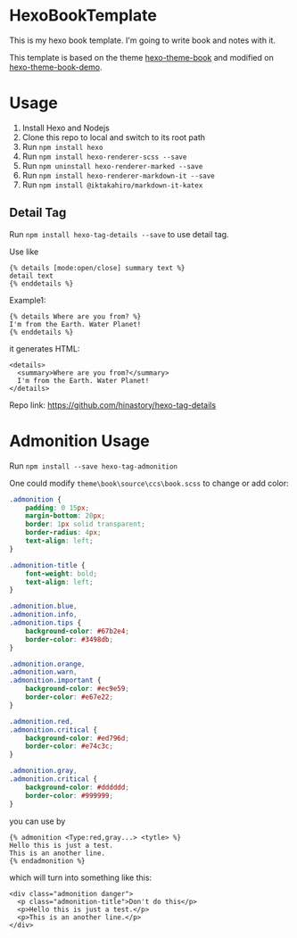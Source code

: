 # HexoBookTemplate
This is my hexo book template. I'm going to write book and notes with it.

This template is based on the theme [hexo-theme-book](https://github.com/kaiiiz/hexo-theme-book) and modified on [hexo-theme-book-demo](https://github.com/kaiiiz/hexo-theme-book-demo).



# Usage

1. Install Hexo and Nodejs
2. Clone this repo to local and switch to its root path
3. Run `npm install hexo`
4. Run `npm install hexo-renderer-scss --save`
5. Run `npm uninstall hexo-renderer-marked --save`
6. Run `npm install hexo-renderer-markdown-it --save`
7. Run `npm install @iktakahiro/markdown-it-katex`

## Detail Tag

Run `npm install hexo-tag-details --save` to use detail tag.

Use like

```
{% details [mode:open/close] summary text %}
detail text
{% enddetails %}
```

Example1:

```
{% details Where are you from? %}
I'm from the Earth. Water Planet!
{% enddetails %}
```

it generates HTML:

```
<details>
  <summary>Where are you from?</summary>
  I'm from the Earth. Water Planet!
</details>
```

Repo link: https://github.com/hinastory/hexo-tag-details

# Admonition Usage

Run `npm install --save hexo-tag-admonition`

One could modify `theme\book\source\ccs\book.scss` to change or add color:

```scss
.admonition {
	padding: 0 15px;
	margin-bottom: 20px;
	border: 1px solid transparent;
	border-radius: 4px;
	text-align: left;
}

.admonition-title {
	font-weight: bold;
	text-align: left;
}

.admonition.blue,
.admonition.info,
.admonition.tips {
	background-color: #67b2e4;
	border-color: #3498db;
}

.admonition.orange,
.admonition.warn,
.admonition.important {
	background-color: #ec9e59;
	border-color: #e67e22;
}

.admonition.red,
.admonition.critical {
	background-color: #ed796d;
	border-color: #e74c3c;
}

.admonition.gray,
.admonition.critical {
	background-color: #dddddd;
	border-color: #999999;
}
```

you can use by

```
{% admonition <Type:red,gray...> <tytle> %}
Hello this is just a test.
This is an another line.
{% endadmonition %}
```

which will turn into something like this:

```
<div class="admonition danger">
  <p class="admonition-title">Don't do this</p>
  <p>Hello this is just a test.</p>
  <p>This is an another line.</p>
</div>
```

